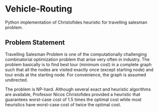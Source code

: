 # Vehicle-Routing
Python implementation of Christofides heuristic for travelling salesman problem.

## Problem Statement
Travelling Salesman Problem is one of the computationally challenging combinatorial optimization problem that arise very often in industry.
The problem basically is to find best tour (minimum cost) in a complete graph such that all the nodes are visited exactly once (except starting node) and tour ends at the starting node.
For convenience, the graph is assumed undirected.

The problem is NP-hard. Although several exact and heuristic algorithms are available, Professor Nicos Christofides provided a heuristic that guarantees worst-case cost of 1.5 times the optimal cost while most heuristics have worst-case cost of twice the optimal cost.

